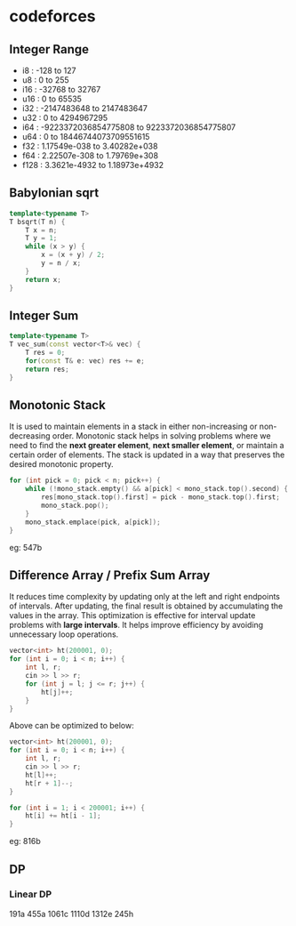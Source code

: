 # codeforces

## Integer Range

- i8 : -128 to 127
- u8 : 0 to 255
- i16 : -32768 to 32767
- u16 : 0 to 65535
- i32 : -2147483648 to 2147483647
- u32 : 0 to 4294967295
- i64 : -9223372036854775808 to 9223372036854775807
- u64 : 0 to 18446744073709551615
- f32 : 1.17549e-038 to 3.40282e+038
- f64 : 2.22507e-308 to 1.79769e+308
- f128 : 3.3621e-4932 to 1.18973e+4932

## Babylonian sqrt

```c++
template<typename T>
T bsqrt(T n) {
    T x = n;
    T y = 1;
    while (x > y) {
        x = (x + y) / 2;
        y = n / x;
    }
    return x;
}
```

## Integer Sum

```c++
template<typename T>
T vec_sum(const vector<T>& vec) {
    T res = 0;
    for(const T& e: vec) res += e;
    return res;
}
```

## Monotonic Stack

It is used to maintain elements in a stack in either non-increasing or non-decreasing order. 
Monotonic stack helps in solving problems where we need to find the **next greater element**, **next smaller element**, or maintain a certain order of elements.
The stack is updated in a way that preserves the desired monotonic property.

```c++
for (int pick = 0; pick < n; pick++) {
    while (!mono_stack.empty() && a[pick] < mono_stack.top().second) {
        res[mono_stack.top().first] = pick - mono_stack.top().first;
        mono_stack.pop();
    }
    mono_stack.emplace(pick, a[pick]);
}
```

eg: 547b

## Difference Array / Prefix Sum Array

It reduces time complexity by updating only at the left and right endpoints of intervals.
After updating, the final result is obtained by accumulating the values in the array.
This optimization is effective for interval update problems with **large intervals**.
It helps improve efficiency by avoiding unnecessary loop operations.

```c++
vector<int> ht(200001, 0);
for (int i = 0; i < n; i++) {
    int l, r;
    cin >> l >> r;
    for (int j = l; j <= r; j++) {
        ht[j]++;
    }
}
```

Above can be optimized to below:

```c++
vector<int> ht(200001, 0);
for (int i = 0; i < n; i++) {
    int l, r;
    cin >> l >> r;
    ht[l]++;
    ht[r + 1]--;
}

for (int i = 1; i < 200001; i++) {
    ht[i] += ht[i - 1];
}
```

eg: 816b

## DP

### Linear DP

191a 455a 1061c 1110d 1312e 245h